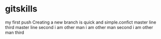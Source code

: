 # gitskills
my first push
Creating a new branch is quick and simple.confict
master line third
master line second
i am other man
i am other man second
i am other man third
